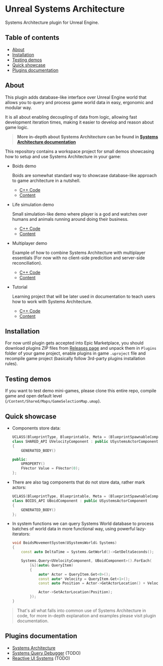 # Unreal Systems Architecture
Systems Architecture plugin for Unreal Engine.

## Table of contents

- [About](#about)
- [Installation](#installation)
- [Testing demos](#testing-demos)
- [Quick showcase](#quick-showcase)
- [Plugins documentation](#plugins-documentation)

## About

This plugin adds database-like interface over Unreal Engine world that allows
you to query and process game world data in easy, ergonomic and modular way.

It is all about enabling decoupling of data from logic, allowing fast development
iteration times, making it easier to develop and reason about game logic.

> **More in-depth about Systems Architecture can be found in
[Systems Architecture documentation](https://psichix.github.io/Unreal-Systems-Architecture/systems)**

This repository contains a workspace project for small demos showcasing how to
setup and use Systems Architecture in your game:

- Boids demo

    Boids are somewhat standard way to showcase database-like approach to game
    architecture in a nutshell.

    - [C++ Code](Source/Boids/)
    - [Content](Content/Boids/)

- Life simulation demo

    Small simulation-like demo where player is a god and watches over humans and
    animals running around doing their business.

    - [C++ Code](Source/Life/)
    - [Content](Content/Life/)

- Multiplayer demo

    Example of how to combine Systems Architecture with multiplayer essentials
    (For now with no client-side predicition and server-side reconciliation).

    - [C++ Code](Source/Multiplayer/)
    - [Content](Content/Multiplayer/)

- Tutorial

    Learning project that will be later used in documentation to teach users how
    to work with Systems Architecture.

    - [C++ Code](Source/Tutorial/)
    - [Content](Content/Tutorial/)

## Installation

For now until plugin gets accepted into Epic Marketplace, you should download
plugins ZIP files from [Releases page](https://github.com/PsichiX/Unreal-Systems-Architecture/releases)
and unpack them in `Plugins` folder of your game project, enable plugins in game
`.uproject` file and recompile game project (basically follow 3rd-party plugins
installation rules).

## Testing demos

If you want to test demo mini-games, please clone this entire repo, compile game
and open default level (`/Content/Shared/Maps/GameSelectionMap.umap`).

## Quick showcase

- Components store data:

    ```c++
    UCLASS(BlueprintType, Blueprintable, Meta = (BlueprintSpawnableComponent))
    class SHARED_API UVelocityComponent : public USystemsActorComponent
    {
        GENERATED_BODY()

    public:
        UPROPERTY()
        FVector Value = FVector(0);
    };
    ```

- There are also tag components that do not store data, rather mark actors:

    ```c++
    UCLASS(BlueprintType, Blueprintable, Meta = (BlueprintSpawnableComponent))
    class BOIDS_API UBoidComponent : public USystemsActorComponent
    {
        GENERATED_BODY()
    };
    ```

- In system functions we can query Systems World database to process batches of world data
in more functional way, using powerful lazy-iterators:

    ```c++
    void BoidsMovementSystem(USystemsWorld& Systems)
    {
        const auto DeltaTime = Systems.GetWorld()->GetDeltaSeconds();

        Systems.Query<UVelocityComponent, UBoidComponent>().ForEach(
            [&](auto& QueryItem)
            {
                auto* Actor = QueryItem.Get<0>();
                const auto* Velocity = QueryItem.Get<1>();
                const auto Position = Actor->GetActorLocation() + Velocity->Value * DeltaTime;

                Actor->SetActorLocation(Position);
            });
    }
    ```

> That's all what falls into common use of Systems Architecture in code,
for more in-depth explanation and examples please visit plugin documentation.

## Plugins documentation

- [Systems Architecture](https://psichix.github.io/Unreal-Systems-Architecture/systems)
- [Systems Query Debugger]() (TODO)
- [Reactive UI Systems]() (TODO)
